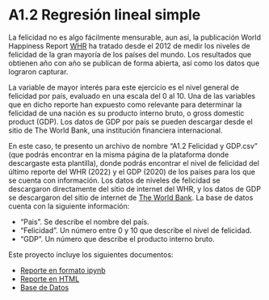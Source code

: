 # A1.2 Regresión lineal simple

La felicidad no es algo fácilmente mensurable, aun así, la publicación World Happiness Report [WHR](https://www.worldhappiness.report/ed/2022/#appendices-and-data)  ha tratado desde el 2012 de medir los niveles de felicidad de la gran mayoría de los países del mundo. Los resultados que obtienen año con año se publican de forma abierta, así como los datos que lograron capturar.

La variable de mayor interés para este ejercicio es el nivel general de felicidad por país, evaluado en una escala del 0 al 10. Una de las variables que en dicho reporte han expuesto como relevante para determinar la felicidad de una nación es su producto interno bruto, o gross domestic product (GDP). Los datos de GDP por país se pueden descargar desde el sitio de The World Bank, una institución financiera internacional.

En este caso, te presento un archivo de nombre “A1.2 Felicidad y GDP.csv” (que podrás encontrar en la misma página de la plataforma donde descargaste esta plantilla), donde podrás encontrar el nivel de felicidad del último reporte del WHR (2022) y el GDP (2020) de los países para los que se cuenta con información. Los datos de niveles de felicidad se descargaron directamente del sitio de internet del WHR, y los datos de GDP se descargaron del sitio de internet de [The World Bank](https://data.worldbank.org/indicator/NY.GDP.MKTP.CD).
La base de datos cuenta con la siguiente información:
*  “Pais”. Se describe el nombre del país.
* “Felicidad”. Un número entre 0 y 10 que describe el nivel de felicidad.
* “GDP”. Un número que describe el producto interno bruto.

Este proyecto incluye los siguientes documentos:
- [Reporte en formato ipynb](https://github.com/LivingCheerios/InteligenciaArtificial/blob/10900ec8941cf2c10707c64f1b4f2ca931a9d805/A1.2/A12%20Regresi%C3%B3n%20lineal%20simple.ipynb) 
- [Reporte en HTML](A1.1_123456.html)
- [Base de Datos](https://github.com/LivingCheerios/Inteligencia-Artificial/blob/032e1c6f8225a1c0bc483bb6b706567dd20503c3/A1.2/A1.2%20Felicidad%20y%20GDP.csv)
